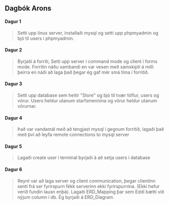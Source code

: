 ## Dagbók Arons

#### Dagur 1
  > Setti upp linux server, installaði mysql og setti upp phpmyadmin og bjó til users i phpmyadmin.

#### Dagur 2
  > Byrjaði á forriti, Setti upp server i command mode og client i forms mode. Forritin náðu sambandi en var vesen með samskipti á milli þeirra en náði að laga það þegar ég gaf mér smá tíma í forritið.

#### Dagur 3
  > Setti upp database sem heitir "Store" og bjó til tvær töflur, users og vörur. Users heldur utanum starfsmennina og vörur heldur utanum vörurnar.

#### Dagur 4
  > Það var vandamál með að tengjast mysql í gegnum forritið, lagaði það með því að leyfa remote connections to mysql server

#### Dagur 5
  > Lagaði create user i terminal byrjaði á að setja users i database

#### Dagur 6
  > Reynt var að laga server og client communication, þegar clientinn senti frá ser fyrirspurn fékk serverinn ekki fyrirspurnina. (Ekki hefur verið fundin lausn enþá). Lagaði ERD_Mapping þar sem Eddi bætti við nýjum column í db. Ég byrjaði á ERD_Diagram. 

